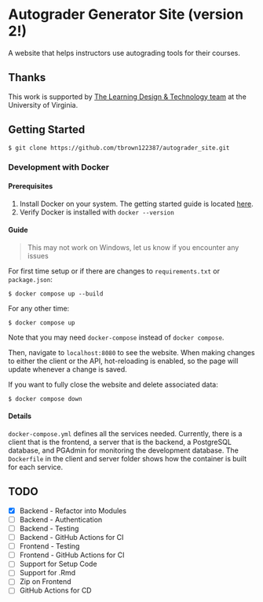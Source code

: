 # Autograder Generator Site (version 2!)

A website that helps instructors use autograding tools for their courses.

## Thanks

This work is supported by [The Learning Design & Technology team](https://learningdesign.as.virginia.edu/) at the University of Virginia.

## Getting Started
```console
$ git clone https://github.com/tbrown122387/autograder_site.git
```

### Development with Docker
#### Prerequisites
1. Install Docker on your system. The getting started guide is located [here](https://www.docker.com/get-started).
2. Verify Docker is installed with `docker --version`

#### Guide
> This may not work on Windows, let us know if you encounter any issues
> 
For first time setup or if there are changes to `requirements.txt` or `package.json`:

```console
$ docker compose up --build
```

For any other time:

```console
$ docker compose up
```
Note that you may need `docker-compose` instead of `docker compose`.

Then, navigate to `localhost:8080` to see the website. When making changes to either the client or the API, hot-reloading is enabled, so the page will update whenever a change is saved.

If you want to fully close the website and delete associated data:
```
$ docker compose down
```


#### Details
`docker-compose.yml` defines all the services needed. Currently, there is a client that is the frontend, a server that is the backend, a PostgreSQL database, and PGAdmin for monitoring the development database. The `Dockerfile` in the client and server folder shows how the container is built for each service.

## TODO
- [x] Backend - Refactor into Modules
- [ ] Backend - Authentication
- [ ] Backend - Testing
- [ ] Backend - GitHub Actions for CI
- [ ] Frontend - Testing
- [ ] Frontend - GitHub Actions for CI
- [ ] Support for Setup Code
- [ ] Support for .Rmd
- [ ] Zip on Frontend
- [ ] GitHub Actions for CD